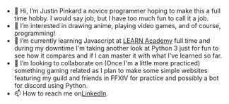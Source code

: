 - 👋 Hi, I’m Justin Pinkard a novice programmer hoping to make this a full time hobby. I would say job, but I have too much fun to call it a job.
- 👀 I’m interested in drawing anime, playing video games, and of course, programming!
- 🌱 I’m currently learning Javascript at <a href="https://learnacademy.org/">LEARN Academy</a> full time and during my downtime I'm taking another look at Python 3 just for fun to see how it compares and if I can master it with what I've learned so far. 
- 💞️ I’m looking to collaborate on (Once I'm a little more practiced) something gaming related as I plan to make some simple websites featuring my guild and friends in FFXIV for practice and possibly a bot for discord using Python.
- 📫 How to reach me on<a href="https://www.linkedin.com/in/jdpinkard/">LinkedIn</a>.

<!---
jdpinkard/jdpinkard is a ✨ special ✨ repository because its `README.md` (this file) appears on your GitHub profile.
You can click the Preview link to take a look at your changes.
--->
